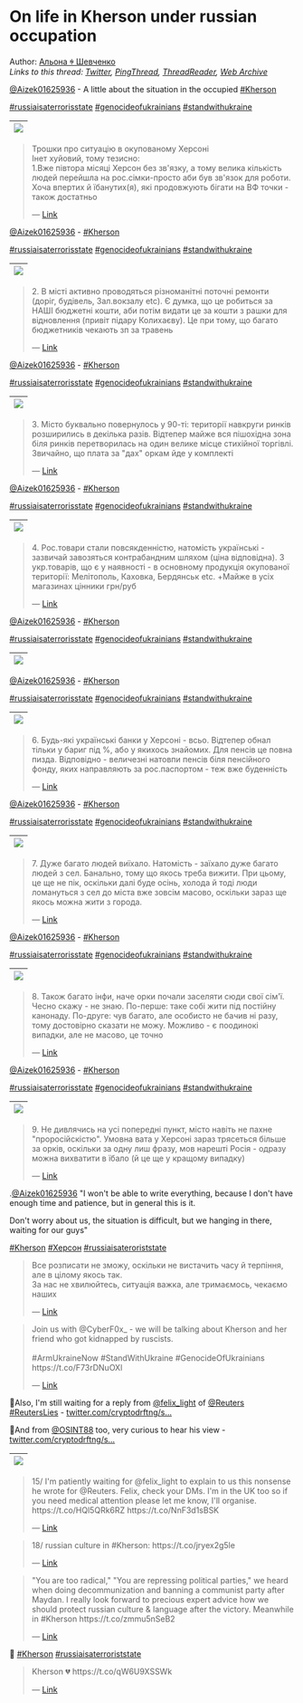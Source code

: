 # On life in Kherson under russian occupation

Author: [Альона ꑭ Шевченко](https://twitter.com/cryptodrftng)  
*Links to this thread: [Twitter](https://twitter.com/cryptodrftng/status/1548162430445899776), [PingThread](https://pingthread.com/thread/1548162430445899776), [ThreadReader](https://threadreaderapp.com/thread/1548162430445899776.html), [Web Archive](https://web.archive.org/web/*/https://twitter.com/cryptodrftng/status/1548162430445899776)*

[@Aizek01625936](https://twitter.com/Aizek01625936) - A little about the situation in the occupied [#Kherson](https://twitter.com/hashtag/Kherson) 

[#russiaisaterrorisstate](https://twitter.com/hashtag/russiaisaterrorisstate) [#genocideofukrainians](https://twitter.com/hashtag/genocideofukrainians) [#standwithukraine](https://twitter.com/hashtag/standwithukraine)

| [![](/media/1548176761279508480/3_1548162426415157248.jpg)](/media/1548176761279508480/3_1548162426415157248.jpg) |
| :-: |

<blockquote class="twitter-tweet">
    <p lang="en" dir="ltr">
    Трошки про ситуацію в окупованому Херсоні<br />
    Інет хуйовий, тому тезисно:<br />
    1.Вже півтора місяці Херсон без зв&#39;язку, а тому велика кількість людей перейшла на рос.сімки-просто аби був зв&#39;язок для роботи. Хоча впертих й їбанутих(я), які продовжують бігати на ВФ точки - також достатньо<br />
    </p>
    &mdash; <a href="https://twitter.com/Aizek01625936/status/1547998849100156929">Link</a>
</blockquote>

[@Aizek01625936](https://twitter.com/Aizek01625936) - [#Kherson](https://twitter.com/hashtag/Kherson) 

[#russiaisaterrorisstate](https://twitter.com/hashtag/russiaisaterrorisstate) [#genocideofukrainians](https://twitter.com/hashtag/genocideofukrainians) [#standwithukraine](https://twitter.com/hashtag/standwithukraine)

| [![](/media/1548176761279508480/3_1548163896996859908.jpg)](/media/1548176761279508480/3_1548163896996859908.jpg) |
| :-: |

<blockquote class="twitter-tweet">
    <p lang="en" dir="ltr">
    2. В місті активно проводяться різноманітні поточні ремонти (доріг, будівель, Зал.вокзалу etc). Є думка, що це робиться за НАШІ бюджетні кошти, аби потім видати це за кошти з рашки для відновлення (привіт підару Колихаєву). Це при тому, що багато бюджетників чекають зп за травень<br />
    </p>
    &mdash; <a href="https://twitter.com/Aizek01625936/status/1547999463213371396">Link</a>
</blockquote>

[@Aizek01625936](https://twitter.com/Aizek01625936) - [#Kherson](https://twitter.com/hashtag/Kherson) 

[#russiaisaterrorisstate](https://twitter.com/hashtag/russiaisaterrorisstate) [#genocideofukrainians](https://twitter.com/hashtag/genocideofukrainians) [#standwithukraine](https://twitter.com/hashtag/standwithukraine)

| [![](/media/1548176761279508480/3_1548165687025098752.jpg)](/media/1548176761279508480/3_1548165687025098752.jpg) |
| :-: |

<blockquote class="twitter-tweet">
    <p lang="en" dir="ltr">
    3. Місто буквально повернулось у 90-ті: території навкруги ринків розширились в декілька разів. Відтепер майже вся пішохідна зона біля ринків перетворилась на один велике місце стихійної торгівлі. Звичайно, що плата за &#34;дах&#34; оркам йде у комплекті<br />
    </p>
    &mdash; <a href="https://twitter.com/Aizek01625936/status/1547999973148483588">Link</a>
</blockquote>

[@Aizek01625936](https://twitter.com/Aizek01625936) - [#Kherson](https://twitter.com/hashtag/Kherson) 

[#russiaisaterrorisstate](https://twitter.com/hashtag/russiaisaterrorisstate) [#genocideofukrainians](https://twitter.com/hashtag/genocideofukrainians) [#standwithukraine](https://twitter.com/hashtag/standwithukraine)

| [![](/media/1548176761279508480/3_1548166585327636481.jpg)](/media/1548176761279508480/3_1548166585327636481.jpg) |
| :-: |

<blockquote class="twitter-tweet">
    <p lang="en" dir="ltr">
    4. Рос.товари стали повсякденністю, натомість українські - зазвичай завозяться контрабандним шляхом (ціна відповідна). З укр.товарів, що є у наявності - в основному продукція окупованої території: Мелітополь, Каховка, Бердянськ etc. &#43;Майже в усіх магазинах цінники грн/руб<br />
    </p>
    &mdash; <a href="https://twitter.com/Aizek01625936/status/1548000501387603969">Link</a>
</blockquote>

[@Aizek01625936](https://twitter.com/Aizek01625936) - [#Kherson](https://twitter.com/hashtag/Kherson) 

[#russiaisaterrorisstate](https://twitter.com/hashtag/russiaisaterrorisstate) [#genocideofukrainians](https://twitter.com/hashtag/genocideofukrainians) [#standwithukraine](https://twitter.com/hashtag/standwithukraine)

| [![](/media/1548176761279508480/3_1548170791941918722.jpg)](/media/1548176761279508480/3_1548170791941918722.jpg) |
| :-: |

[@Aizek01625936](https://twitter.com/Aizek01625936) - [#Kherson](https://twitter.com/hashtag/Kherson) 

[#russiaisaterrorisstate](https://twitter.com/hashtag/russiaisaterrorisstate) [#genocideofukrainians](https://twitter.com/hashtag/genocideofukrainians) [#standwithukraine](https://twitter.com/hashtag/standwithukraine)

| [![](/media/1548176761279508480/3_1548171618110738433.jpg)](/media/1548176761279508480/3_1548171618110738433.jpg) |
| :-: |

<blockquote class="twitter-tweet">
    <p lang="en" dir="ltr">
    6. Будь-які українські банки у Херсоні - всьо. Відтепер обнал тільки у бариг під %, або у якихось знайомих. Для пенсів це повна пизда. Відповідно - величезні натовпи пенсів біля пенсійного фонду, яких направляють за рос.паспортом - теж вже буденність<br />
    </p>
    &mdash; <a href="https://twitter.com/Aizek01625936/status/1548001828792463361">Link</a>
</blockquote>

[@Aizek01625936](https://twitter.com/Aizek01625936) - [#Kherson](https://twitter.com/hashtag/Kherson) 

[#russiaisaterrorisstate](https://twitter.com/hashtag/russiaisaterrorisstate) [#genocideofukrainians](https://twitter.com/hashtag/genocideofukrainians) [#standwithukraine](https://twitter.com/hashtag/standwithukraine)

| [![](/media/1548176761279508480/3_1548172448620695552.jpg)](/media/1548176761279508480/3_1548172448620695552.jpg) |
| :-: |

<blockquote class="twitter-tweet">
    <p lang="en" dir="ltr">
    7. Дуже багато людей виїхало. Натомість - заїхало дуже багато людей з сел. Банально, тому що якось треба вижити. При цьому, це ще не пік, оскільки далі буде осінь, холода й тоді люди ломануться з сел до міста вже зовсім масово, оскільки зараз ще якось можна жити з города.<br />
    </p>
    &mdash; <a href="https://twitter.com/Aizek01625936/status/1548002345300111365">Link</a>
</blockquote>

[@Aizek01625936](https://twitter.com/Aizek01625936) - [#Kherson](https://twitter.com/hashtag/Kherson) 

[#russiaisaterrorisstate](https://twitter.com/hashtag/russiaisaterrorisstate) [#genocideofukrainians](https://twitter.com/hashtag/genocideofukrainians) [#standwithukraine](https://twitter.com/hashtag/standwithukraine)

| [![](/media/1548176761279508480/3_1548173244842184704.jpg)](/media/1548176761279508480/3_1548173244842184704.jpg) |
| :-: |

<blockquote class="twitter-tweet">
    <p lang="en" dir="ltr">
    8. Також багато інфи, наче орки почали заселяти сюди свої сім&#39;ї. Чесно скажу - не знаю. По-перше: таке собі жити під постійну канонаду. По-друге: чув багато, але особисто не бачив ні разу, тому достовірно сказати не можу. Можливо - є поодинокі випадки, але не масово, це точно<br />
    </p>
    &mdash; <a href="https://twitter.com/Aizek01625936/status/1548002878656167951">Link</a>
</blockquote>

[@Aizek01625936](https://twitter.com/Aizek01625936) - [#Kherson](https://twitter.com/hashtag/Kherson) 

[#russiaisaterrorisstate](https://twitter.com/hashtag/russiaisaterrorisstate) [#genocideofukrainians](https://twitter.com/hashtag/genocideofukrainians) [#standwithukraine](https://twitter.com/hashtag/standwithukraine)

| [![](/media/1548176761279508480/3_1548174427140984833.jpg)](/media/1548176761279508480/3_1548174427140984833.jpg) |
| :-: |

<blockquote class="twitter-tweet">
    <p lang="en" dir="ltr">
    9. Не дивлячись на усі попередні пункт, місто навіть не пахне &#34;проросійскістю&#34;. Умовна вата у Херсоні зараз трясеться більше за орків, оскільки за одну лиш фразу, мов нарешті Росія - одразу можна вихватити в їбало (й це ще у кращому випадку)<br />
    </p>
    &mdash; <a href="https://twitter.com/Aizek01625936/status/1548003726756962304">Link</a>
</blockquote>

.[@Aizek01625936](https://twitter.com/Aizek01625936)
"I won't be able to write everything, because I don't have enough time and patience, but in general this is it.

Don't worry about us, the situation is difficult, but we hanging in there, waiting for our guys" 

[#Kherson](https://twitter.com/hashtag/Kherson) [#Херсон](https://twitter.com/hashtag/%D0%A5%D0%B5%D1%80%D1%81%D0%BE%D0%BD) [#russiaisateroriststate](https://twitter.com/hashtag/russiaisateroriststate)

<blockquote class="twitter-tweet">
    <p lang="en" dir="ltr">
    Все розписати не зможу, оскільки не вистачить часу й терпіння, але в цілому якось так.<br />
    За нас не хвилюйтесь, ситуація важка, але тримаємось, чекаємо наших<br />
    </p>
    &mdash; <a href="https://twitter.com/Aizek01625936/status/1548006665709948928">Link</a>
</blockquote>

<blockquote class="twitter-tweet">
    <p lang="en" dir="ltr">
    Join us with @CyberF0x_ - we will be talking about Kherson and her friend who got kidnapped by ruscists. <br />
    <br />
    #ArmUkraineNow #StandWithUkraine #GenocideOfUkrainians https://t.co/F73rDNuOXl<br />
    </p>
    &mdash; <a href="https://twitter.com/cryptodrftng/status/1537875366961815557">Link</a>
</blockquote>

🚨Also, I'm still waiting for a reply from  [@felix_light](https://twitter.com/felix_light) of [@Reuters](https://twitter.com/Reuters) 
[#ReutersLies](https://twitter.com/hashtag/ReutersLies) - [twitter.com/cryptodrftng/s…](https://twitter.com/cryptodrftng/status/1535384484811575296?s=21&t=om1spS2E24XYO_URWcjGAQ)

🚨And from [@OSINT88](https://twitter.com/OSINT88) too, very curious to hear his view - [twitter.com/cryptodrftng/s…](https://twitter.com/cryptodrftng/status/1531363976658964480?s=21&t=om1spS2E24XYO_URWcjGAQ)

| [![](/media/1548176761279508480/3_1548176556777824265.jpg)](/media/1548176761279508480/3_1548176556777824265.jpg) |
| :-: |

<blockquote class="twitter-tweet">
    <p lang="en" dir="ltr">
    15/ I&#39;m patiently waiting for @felix_light to explain to us this nonsense he wrote for @Reuters. Felix, check your DMs. I&#39;m in the UK too so if you need medical attention please let me know, I&#39;ll organise. https://t.co/HQl5QRk6RZ https://t.co/NnF3d1sBSK<br />
    </p>
    &mdash; <a href="https://twitter.com/cryptodrftng/status/1531305282663481349">Link</a>
</blockquote>

<blockquote class="twitter-tweet">
    <p lang="en" dir="ltr">
    18/ russian culture in #Kherson: https://t.co/jryex2g5le<br />
    </p>
    &mdash; <a href="https://twitter.com/cryptodrftng/status/1528586886284967943">Link</a>
</blockquote>

<blockquote class="twitter-tweet">
    <p lang="en" dir="ltr">
    &#34;You are too radical,&#34; &#34;You are repressing political parties,&#34; we heard when doing decommunization and banning a communist party after Maydan. I really look forward to precious expert advice how we should protect russian culture &amp; language after the victory. Meanwhile in #Kherson https://t.co/zmmu5nSeB2<br />
    </p>
    &mdash; <a href="https://twitter.com/OlenaHalushka/status/1528466690929041414">Link</a>
</blockquote>

📌 [#Kherson](https://twitter.com/hashtag/Kherson) [#russiaisaterroriststate](https://twitter.com/hashtag/russiaisaterroriststate)

<blockquote class="twitter-tweet">
    <p lang="en" dir="ltr">
    Kherson 💔 https://t.co/qW6U9XSSWk<br />
    </p>
    &mdash; <a href="https://twitter.com/cryptodrftng/status/1597060503142289408">Link</a>
</blockquote>

